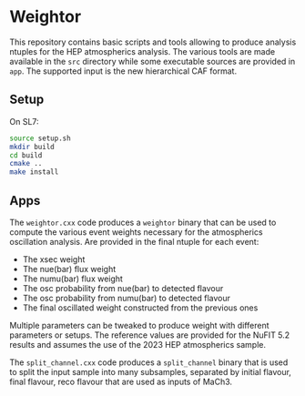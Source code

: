 # Weightor

This repository contains basic scripts and tools allowing to produce analysis ntuples for the HEP atmospherics analysis.
The various tools are made available in the `src` directory while some executable sources are provided in `app`.
The supported input is the new hierarchical CAF format.

## Setup
On SL7:
```bash
source setup.sh
mkdir build
cd build
cmake ..
make install
```

## Apps
The `weightor.cxx` code produces a `weightor` binary that can be used to compute the various event weights necessary for the atmospherics oscillation analysis. Are provided in the final ntuple for each event:
- The xsec weight
- The nue(bar) flux weight
- The numu(bar) flux weight
- The osc probability from nue(bar) to detected flavour
- The osc probability from numu(bar) to detected flavour
- The final oscillated weight constructed from the previous ones

Multiple parameters can be tweaked to produce weight with different parameters or setups. The reference values are provided for the NuFIT 5.2 results and assumes the use of the 2023 HEP atmospherics sample.

The `split_channel.cxx` code produces a `split_channel` binary that is used to split the input sample into many subsamples, separated by initial flavour, final flavour, reco flavour that are used as inputs of MaCh3.
